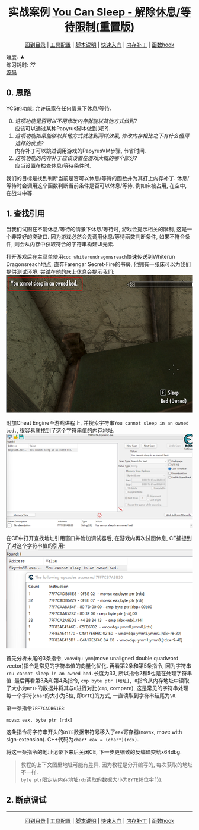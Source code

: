 <h1 align="center">实战案例 <a href="https://www.nexusmods.com/skyrimspecialedition/mods/36057">You Can Sleep - 解除休息/等待限制(重置版)</a></h1>  
<p align="center"><a href="/docs/README.md">回到目录</a> | <a href="/docs/setup/Setup.md">工具配置</a> | <a href="/docs/setup/Script.md">脚本说明</a> | <a href="/docs/setup/QuickStart.md">快速入门</a> | <a href="/docs/tounknown/MemPatch.md">内存补丁</a> | <a href="/docs/tounknown/FuncHook.md">函数hook</a></p>

难度: &#9733;  
练习耗时: *??*  
[源码](https://github.com/gottyduke/YouCanSleepRemake)

## 0. 思路

YCS的功能: 允许玩家在任何情景下休息/等待.  

0. *这项功能是否可以不用修改内存就能以其他方式做到?*  
应该可以通过某种Papyrus脚本做到(吧?).  
1. *这项功能如果能够以其他方式就达到同样效果, 修改内存相比之下有什么值得选择的优点?*  
内存补丁可以跳过调用游戏的PapyrusVM步骤, 节省时间.  
2. *这项功能的内存补丁应该设置在游戏大概的哪个部分?*  
应当设置在检查休息/等待条件时.  

我们的目标是找到判断当前是否可以休息/等待的函数并为其打上内存补丁. 休息/等待时会调用这个函数判断当前条件是否可以休息/等待, 例如床被占用, 在空中, 在战斗中等.  

## 1. 查找引用

当我们试图在不能休息/等待的情景下休息/等待时, 游戏会提示相关的限制, 这是一个非常好的突破口. 因为游戏必然会先调用休息/等待函数判断条件, 如果不符合条件, 则会从内存中获取符合的字符串构建UI元素.  

打开游戏后在主菜单使用`coc whiterundragonsreach`快速传送到Whiterun Dragonsreach地点, 直奔Farengar Secret-Fire的书房, 他拥有一张床可以为我们提供测试环境. 尝试在他的床上休息会提示我们:  
![ycs_pre_ce](/images/toukn/ycs/re_pre_ce.png)  

附加Cheat Engine至游戏进程上, 并搜索字符串`You cannot sleep in an owned bed.`, 很容易就找到了这个字符串值的内存地址.  
![ycs_ce_owned](/images/toukn/ycs/ce_owned.png)  

在CE中打开查找地址引用窗口并附加调试器后, 在游戏内再次试图休息, CE捕捉到了对这个字符串值的引用:  
![ycs_ce_](/images/toukn/ycs/ce_filter.png)  

首先分析末尾的3条指令, `vmovdqu ymm`(move unaligned double quadword vector)指令是常见的字符串值的向量化优化. 再看第2条和第5条指令, 因为字符串`You cannot sleep in an owned bed.`长度为33, 所以指令2和5也是在处理字符串值. 最后再看第3条和第4条指令, `cmp byte ptr [地址], 0`指令从内存地址中读取了大小为`BYTE`的数据并将其与`0`进行对比(`cmp`, compare), 这是常见的字符串处理每一个字符(`char`的大小为8位, 即`BYTE`)的方式, 一直读取到字符串结尾为`\0`.  

第一条指令`7FF7CADB61E8`:  
```assembly
movsx eax, byte ptr [rdx]
```
这条指令将字符串开头的`BYTE`数据带符号移入了`eax`寄存器(`movsx`, move with sign-extension). C++代码为`char* eax = (char*)(rdx)`.  

将这一条指令的地址记录下来后关闭CE, 下一步更细致的反编译交给x64dbg.  

> 教程的上下文图里地址可能有差异, 因为教程是分开编写的, 每次获取的地址不一样.  
> `byte ptr`限定从内存地址`rdx`读取的数据大小为`BYTE`(8位字节).  

## 2. 断点调试


---
<p align="center"><a href="/docs/README.md">回到目录</a> | <a href="/docs/setup/Setup.md">工具配置</a> | <a href="/docs/setup/Script.md">脚本说明</a> | <a href="/docs/setup/QuickStart.md">快速入门</a> | <a href="/docs/tounknown/MemPatch.md">内存补丁</a> | <a href="/docs/tounknown/FuncHook.md">函数hook</a></p>
